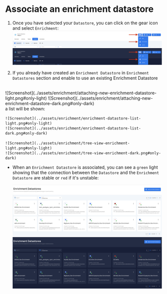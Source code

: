 
# Associate an enrichment datastore

1. Once you have selected your `Datastore`, you can click on the gear icon and select `Enrichment`: <br>
     ![Screenshot](../assets/enrichment/create-new-enrichment-datastore-light.png#only-light)
     ![Screenshot](../assets/enrichment/create-new-enrichment-datastore-dark.png#only-dark)

2. If you already have created an `Enrichment Datastore` in `Enrichment Datastores` section and enable to use an existing Enrichment Datastore
<br>
    ![Screenshot](../assets/enrichment/attaching-new-enrichment-datastore-light.png#only-light)
    ![Screenshot](../assets/enrichment/attaching-new-enrichment-datastore-dark.png#only-dark)
<br>
a list will be shown:

    ![Screenshot](../assets/enrichment/enrichment-datastore-list-light.png#only-light)
    ![Screenshot](../assets/enrichment/enrichment-datastore-list-dark.png#only-dark)

    ![Screenshot](../assets/enrichment/tree-view-enrichment-light.png#only-light)
    ![Screenshot](../assets/enrichment/tree-view-enrichment-dark.png#only-dark)
    
* When an `Enrichment Datastore` is associated, you can see a `green` light showing that the connection between the `Datastore` and the `Enrichment Datastore` are stable or `red` if it's unstable:

    ![Screenshot](../assets/enrichment/enrichment-datastore-green-light.png#only-light)
    ![Screenshot](../assets/enrichment/enrichment-datastore-green-dark.png#only-dark)
